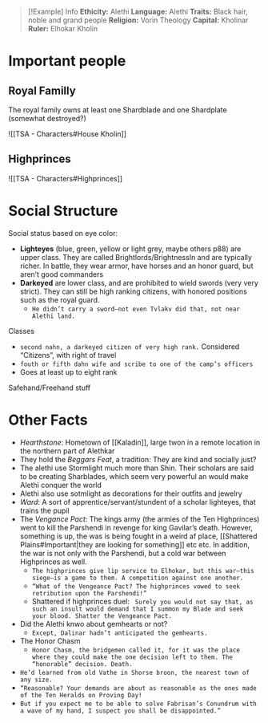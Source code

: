 > [!Example] Info
> **Ethicity:** Alethi
> **Language:** Alethi
> **Traits:** Black hair, noble and grand people
> **Religion:** Vorin Theology 
> **Capital:** Kholinar
> **Ruler:** Elhokar Kholin

# Important people

## Royal Familly 
The royal family owns at least one Shardblade and one Shardplate (somewhat destroyed?)

![[TSA - Characters#House Kholin]]

## Highprinces
![[TSA - Characters#Highprinces]]

# Social Structure
Social status based on eye color:
- **Lighteyes** (blue, green, yellow or light grey, maybe others p88) are upper class. They are called Brightlords/BrightnessIn and are typically richer. In battle, they wear armor, have horses and an honor guard, but aren’t good commanders
- **Darkeyed** are lower class, and are prohibited to wield swords (very very strict). They can still be high ranking citizens, with honored positions such as the royal guard.
	- `He didn’t carry a sword—not even Tvlakv did that, not near Alethi land.`

Classes
- `second nahn, a darkeyed citizen of very high rank.` Considered “Citizens”, with right of travel
- `fouth or fifth dahn wife and scribe to one of the camp’s officers`
- Goes at least up to eight rank

Safehand/Freehand stuff

# Other Facts
- *Hearthstone*: Hometown of [[Kaladin]], large twon in a remote location in the northern part of Alethkar
- They hold the *Beggars Feat*, a tradition: They are kind and socially just?
- The alethi use Stormlight much more than Shin. Their scholars are said to be creating Sharblades, which seem very powerful an would make Alethi conquer the world
- Alethi also use sotmlight as decorations for their outfits and jewelry
- *Ward*: A sort of apprentice/servant/stundent of a scholar lighteyes, that trains the pupil
- The *Vengance Pact*: The kings army (the armies of the Ten Highprinces) went to kill the Parshendi in revenge for king Gavilar’s death. However, something is up, the was is being fought in a weird af place, [[Shattered Plains#Important|they are looking for something]] etc etc. In addition, the war is not only with the Parshendi, but a cold war between Highprinces as well.
	- `The highprinces give lip service to Elhokar, but this war—this siege—is a game to them. A competition against one another.`
	- `“What of the Vengeance Pact? The highprinces vowed to seek retribution upon the Parshendi!”`
	- Shattered if highprinces duel: ` Surely you would not say that, as such an insult would demand that I summon my Blade and seek your blood. Shatter the Vengeance Pact.`
- Did the Alethi knwo about gemhearts or not?
	- `Except, Dalinar hadn’t anticipated the gemhearts.`
- The Honor Chasm
	- `Honor Chasm, the bridgemen called it, for it was the place where they could make the one decision left to them. The “honorable” decision. Death.`
- `He’d learned from old Vathe in Shorse broon, the nearest town of any size.`
- `“Reasonable? Your demands are about as reasonable as the ones made of the Ten Heralds on Proving Day!`
- `But if you expect me to be able to solve Fabrisan’s Conundrum with a wave of my hand, I suspect you shall be disappointed.”`
